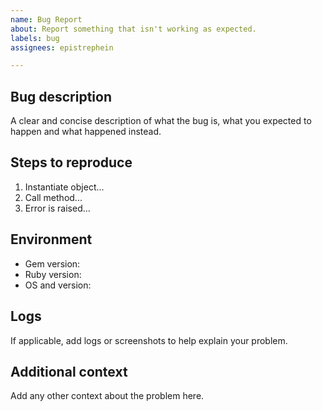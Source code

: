 ```yaml
---
name: Bug Report
about: Report something that isn't working as expected.
labels: bug
assignees: epistrephein

---
```


## Bug description
A clear and concise description of what the bug is, what you expected to happen and what happened instead.

## Steps to reproduce
1. Instantiate object...
2. Call method...
3. Error is raised...

## Environment
- Gem version:
- Ruby version:
- OS and version:

## Logs
If applicable, add logs or screenshots to help explain your problem.

## Additional context
Add any other context about the problem here.
